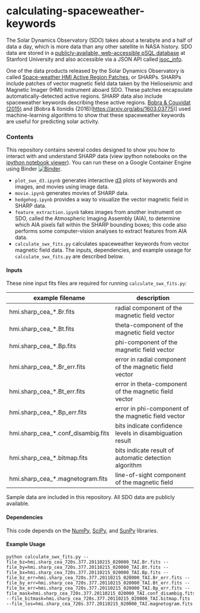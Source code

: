 calculating-spaceweather-keywords
=================================

The Solar Dynamics Observatory (SDO) takes about a terabyte and a half of data a day, which is more data than any other satellite in NASA history. SDO data are stored in a [publicly-available, web-accessible pSQL database](http://jsoc.stanford.edu/ajax/lookdata.html) at Stanford University and also accessible via a JSON API called [jsoc_info](http://jsoc.stanford.edu/jsocwiki/AjaxJsocConnect).

One of the data products released by the Solar Dynamics Observatory is called [Space-weather HMI Active Region Patches](http://link.springer.com/article/10.1007%2Fs11207-014-0529-3), or SHARPs. SHARPs include patches of vector magnetic field data taken by the Helioseismic and Magnetic Imager (HMI) instrument aboard SDO. These patches encapsulate automatically-detected active regions. SHARP data also include spaceweather keywords describing these active regions. [Bobra & Couvidat (2015)](http://arxiv.org/abs/1411.1405) and [Bobra & Ilonidis (2016)(https://arxiv.org/abs/1603.03775)] used machine-learning algorithms to show that these spaceweather keywords are useful for predicting solar activity. 

### Contents

This repository contains several codes designed to show you how to interact with and understand SHARP data (view ipython notebooks on the [ipython notebook viewer](http://nbviewer.ipython.org/)). You can run these on a Google Container Engine using Binder [![Binder](http://mybinder.org/badge.svg)](http://mybinder.org:/repo/mbobra/calculating-spaceweather-keywords).

* `plot_swx_d3.ipynb` generates interactive [d3](https://d3js.org/) plots of keywords and images, and movies using image data.
* `movie.ipynb` generates movies of SHARP data.
* `hedgehog.ipynb` provides a way to visualize the vector magnetic field in SHARP data.
* `feature_extraction.ipynb` takes images from another instrument on SDO, called the Atmospheric Imaging Assembly (AIA), to determine which AIA pixels fall within the SHARP bounding boxes; this code also performs some computer-vision analyses to extract features from AIA data.
* `calculate_swx_fits.py` calculates spaceweather keywords from vector magnetic field data. The inputs, dependencies, and example useage for `calculate_swx_fits.py` are described below.

#### Inputs

These nine input fits files are required for running `calculate_swx_fits.py`:

example filename  | description
------------- | -------------
hmi.sharp_cea_*.Br.fits  | radial component of the magnetic field vector
hmi.sharp_cea_*.Bt.fits  | theta-component of the magnetic field vector
hmi.sharp_cea_*.Bp.fits  | phi-component of the magnetic field vector
hmi.sharp_cea_*.Br_err.fits | error in radial component of the magnetic field vector
hmi.sharp_cea_*.Bt_err.fits | error in theta-component of the magnetic field vector
hmi.sharp_cea_*.Bp_err.fits | error in phi-component of the magnetic field vector
hmi.sharp_cea_*.conf_disambig.fits | bits indicate confidence levels in disambiguation result
hmi.sharp_cea_*.bitmap.fits | bits indicate result of automatic detection algorithm
hmi.sharp_cea_*.magnetogram.fits | line-of-sight component of the magnetic field

Sample data are included in this repository. All SDO data are publicly available. 

#### Dependencies
This code depends on the [NumPy](http://numpy.org/), [SciPy](http://www.scipy.org/), and [SunPy](http://www.sunpy.org/) libraries.

#### Example Usage
	python calculate_swx_fits.py --file_bz=hmi.sharp_cea_720s.377.20110215_020000_TAI.Br.fits --file_by=hmi.sharp_cea_720s.377.20110215_020000_TAI.Bt.fits --file_bx=hmi.sharp_cea_720s.377.20110215_020000_TAI.Bp.fits --file_bz_err=hmi.sharp_cea_720s.377.20110215_020000_TAI.Br_err.fits --file_by_err=hmi.sharp_cea_720s.377.20110215_020000_TAI.Bt_err.fits --file_bx_err=hmi.sharp_cea_720s.377.20110215_020000_TAI.Bp_err.fits --file_mask=hmi.sharp_cea_720s.377.20110215_020000_TAI.conf_disambig.fits --file_bitmask=hmi.sharp_cea_720s.377.20110215_020000_TAI.bitmap.fits  --file_los=hmi.sharp_cea_720s.377.20110215_020000_TAI.magnetogram.fits
